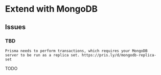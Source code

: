 # Extend with MongoDB

## Issues

### TBD

```log
Prisma needs to perform transactions, which requires your MongoDB server to be run as a replica set. https://pris.ly/d/mongodb-replica-set
```

<!--
https://prisma.io/docs/getting-started/setup-prisma/start-from-scratch/mongodb/connect-your-database-typescript-mongodb
-->

TODO

<!--
DATABASE_URL=mongodb://${MONGO_INITDB_ROOT_USERNAME}:${MONGO_INITDB_ROOT_PASSWORD}@${MONGODB_HOST}:${MONGODB_PORT}/${MONGO_INITDB_DATABASE}?retryWrites=true&w=majority&authSource=admin&replicaSet=rs0
-->
